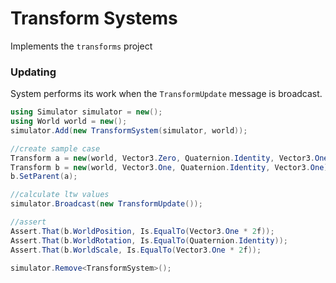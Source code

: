 # Transform Systems

Implements the `transforms` project

### Updating

System performs its work when the `TransformUpdate` message is broadcast.
```cs
using Simulator simulator = new();
using World world = new();
simulator.Add(new TransformSystem(simulator, world));

//create sample case
Transform a = new(world, Vector3.Zero, Quaternion.Identity, Vector3.One * 2f);
Transform b = new(world, Vector3.One, Quaternion.Identity, Vector3.One);
b.SetParent(a);

//calculate ltw values
simulator.Broadcast(new TransformUpdate());

//assert
Assert.That(b.WorldPosition, Is.EqualTo(Vector3.One * 2f));
Assert.That(b.WorldRotation, Is.EqualTo(Quaternion.Identity));
Assert.That(b.WorldScale, Is.EqualTo(Vector3.One * 2f));

simulator.Remove<TransformSystem>();
```